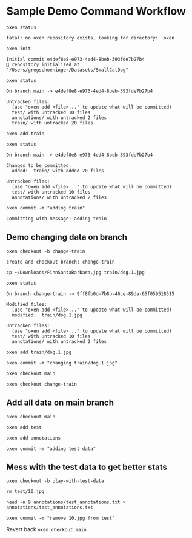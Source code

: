 
# Sample Demo Command Workflow

`oxen status`

```
fatal: no oxen repository exists, looking for directory: .oxen
```

`oxen init .`

```
Initial commit e4def8e8-e973-4ed4-8beb-393fde7b27b4
🐂 repository initialized at: "/Users/gregschoeninger/Datasets/SmallCatDog"
```

`oxen status`

```
On branch main -> e4def8e8-e973-4ed4-8beb-393fde7b27b4

Untracked files:
  (use "oxen add <file>..." to update what will be committed)
  test/ with untracked 10 files
  annotations/ with untracked 2 files
  train/ with untracked 20 files
```

`oxen add train`

`oxen status`

```
On branch main -> e4def8e8-e973-4ed4-8beb-393fde7b27b4

Changes to be committed:
  added:  train/ with added 20 files

Untracked files:
  (use "oxen add <file>..." to update what will be committed)
  test/ with untracked 10 files
  annotations/ with untracked 2 files
```

`oxen commit -m "adding train"`

```
Committing with message: adding train
```

## Demo changing data on branch

`oxen checkout -b change-train`

```
create and checkout branch: change-train
```

`cp ~/Downloads/FinnSantaBarbara.jpg train/dog.1.jpg`

`oxen status`

```
On branch change-train -> 9ff8fb0d-7b8b-46ce-89da-65f059518515

Modified files:
  (use "oxen add <file>..." to update what will be committed)
  modified:  train/dog.1.jpg

Untracked files:
  (use "oxen add <file>..." to update what will be committed)
  test/ with untracked 10 files
  annotations/ with untracked 2 files
```

`oxen add train/dog.1.jpg`

`oxen commit -m "changing train/dog.1.jpg"`

`oxen checkout main`

`oxen checkout change-train`

## Add all data on main branch

`oxen checkout main`

`oxen add test`

`oxen add annotations`

`oxen commit -m "adding test data"`

## Mess with the test data to get better stats

`oxen checkout -b play-with-test-data`

`rm test/10.jpg`

`head -n 9 annotations/test_annotations.txt > annotations/test_annotations.txt`

`oxen commit -m "remove 10.jpg from test"`

Revert back
`oxen checkout main`


